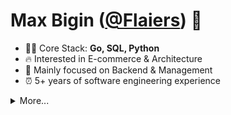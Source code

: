 # Max Bigin ([@Flaiers](https://github.com/flaiers)) 👋

- 👨‍💻 Core Stack: **Go, SQL, Python**
- 🔥 Interested in E-commerce & Architecture
- 💼 Mainly focused on Backend & Management
- ⏰ 5+ years of software engineering experience

<details>
  <p><summary>More...</summary></p>
  <img alt="GitHub stats" src="https://github-readme-stats.vercel.app/api?username=flaiers&count_private=true&show_icons=true&hide_title=true&card_width=450">
  <img alt="Top Langs" src="https://github-readme-stats.vercel.app/api/top-langs?username=flaiers&layout=compact&card_width=450">
</details>
